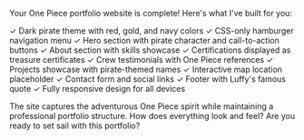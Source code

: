 Your One Piece portfolio website is complete! Here's what I've built for you:

✓ Dark pirate theme with red, gold, and navy colors
✓ CSS-only hamburger navigation menu
✓ Hero section with pirate character and call-to-action buttons
✓ About section with skills showcase
✓ Certifications displayed as treasure certificates
✓ Crew testimonials with One Piece references
✓ Projects showcase with pirate-themed names
✓ Interactive map location placeholder
✓ Contact form and social links
✓ Footer with Luffy's famous quote
✓ Fully responsive design for all devices

The site captures the adventurous One Piece spirit while maintaining a professional portfolio structure. How does everything look and feel? Are you ready to set sail with this portfolio?
